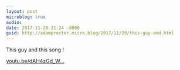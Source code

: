 ```yaml
---
layout: post
microblog: true
audio: 
date: 2017-11-20 21:24 -0000
guid: http://adamprocter.micro.blog/2017/11/20/this-guy-and.html
---
```

This guy and this song !

[youtu.be/dAH4zGd_W...](https://youtu.be/dAH4zGd_W1s)
